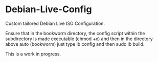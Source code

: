 # Debian-Live-Config
Custom tailored Debian Live ISO Configuration.

Ensure that in the bookworm directory, the config script within the subdirectory is made executable (chmod +x) and then in the directory above auto (bookworm) just type lb config and then sudo lb build.

This is a work in progress.
